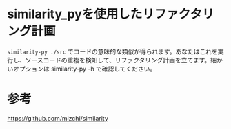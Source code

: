 # similarity_pyを使用したリファクタリング計画

`similarity-py ./src` でコードの意味的な類似が得られます。あなたはこれを実行し、ソースコードの重複を検知して、リファクタリング計画を立てます。細かいオプションは similarity-py -h で確認してください。

# 参考

https://github.com/mizchi/similarity
